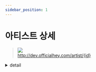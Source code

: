 ```yaml
---
sidebar_position: 1
---
```


# 아티스트 상세


> ![](https://img.shields.io/static/v1?label=&message=GET&color=blue) <br/>
> http://dev.officialhey.com/artist/{id}

<details markdown="1">
<summary>detail</summary>

#### Parameters
#### Path
| name | type | description | required |
|:----:|:----:|:-----------:| :---: |
|  id  | Long |  아티스트 아이디   | **Required** |


#### Response

  <details markdown="1">
  <summary>200 OK : 성공</summary>

  ```
 {
    "ok": true,
    "data": {
        "id": 1,
        "name": "artist1",
        "profileImage": "image",
        "genre": "edm",
        "debutDate": "2024-03-28T22:44:00",
        "createdAt": "2024-04-18T18:09:30.787296",
        "updatedAt": "2024-04-18T18:09:30.787296"
    }
}
  ```
  </details>

#### Error

<details markdown="1">
  <summary>4O4 NOT_FOUND : 아티스트를 찾을 수 없을 경우 </summary>

  ```
{
    "ok": false,
    "timestamp": "2024-04-18T16:24:34.500251",
    "status": 404,
    "error": "NOT_FOUND",
    "code": "ARTIST_NOT_FOUND",
    "message": "아티스트를 찾을 수 없습니다."
}
  ```


  </details>

</details>
<br/>